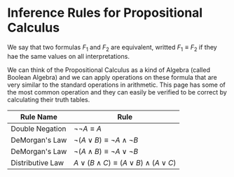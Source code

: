 # Inference Rules for Propositional Calculus

We say that two formulas $F_1$ and $F_2$ are equivalent, writted $F_1\equiv F_2$ if they
hae the same values on all interpretations.

We can think of the Propositional Calculus as a kind of Algebra (called Boolean Algebra)
and we can apply operations on these formula that are very similar to the standard operations
in arithmetic. This page has some of the most common operation and they can easily be verified
to be correct by calculating their truth tables.

| Rule Name | Rule |
| --- | --- |
| Double Negation | $\neg \neg A \equiv A$ |
| DeMorgan's Law | $\neg (A \vee B) \equiv \neg A \wedge \neg B$ |
| DeMorgan's Law | $\neg (A \wedge B) \equiv \neg A \vee \neg B$ |
| Distributive Law | $A \vee (B \wedge C) \equiv (A\vee B) \wedge (A\vee C)$|
